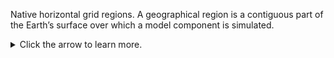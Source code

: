 Native horizontal grid regions. A geographical region is a contiguous part of the Earth’s surface over which a model component is simulated.

<details>
<summary>Click the arrow to learn more.</summary>

  - antarctica: the geographical region of Antarctica, as defined by the CF standardised regions.
  - global: the geographical region of the whole of the Earth’s surface, as defined by the CF standardised regions.
  - greenland: the geographical region of Greenland, as defined by the CF standardised regions.
  - limited_area: any contiguous subregion of the Earth’s surface, used to indicate a limited area model that may be placed over different geographical regions independently of the model formulation.

</details>
